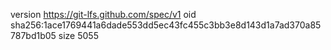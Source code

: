 version https://git-lfs.github.com/spec/v1
oid sha256:1ace1769441a6dade553dd5ec43fc455c3bb3e8d143d1a7ad370a85787bd1b05
size 5055
